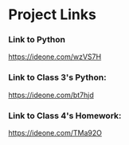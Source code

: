 # Project Links

### Link to Python
https://ideone.com/wzVS7H


### Link to Class 3's Python:
https://ideone.com/bt7hjd

### Link to Class 4's Homework:
https://ideone.com/TMa92O
